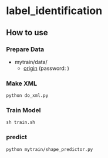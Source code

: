 # label_identification

## How to use

### Prepare Data

- mytrain/data/
	- [origin](https://pan.baidu.com/s/1dTEIfnnJ5_Gsru2nszcntw?errno=0&errmsg=Auth%20Login%20Sucess&&bduss=&ssnerror=0&traceid=#list/path=%2Fgithub%2Fprivate%2Flabel_identification%2Fdata&parentPath=%2Fgithub/origin.zip) (password: )
	
### Make XML
```
python do_xml.py
```

### Train Model
```
sh train.sh
```

### predict
```
python mytrain/shape_predictor.py
```
 